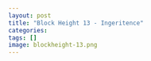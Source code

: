```yaml
---
layout: post
title: "Block Height 13 - Ingeritence"
categories: 
tags: []
image: blockheight-13.png
---
```


